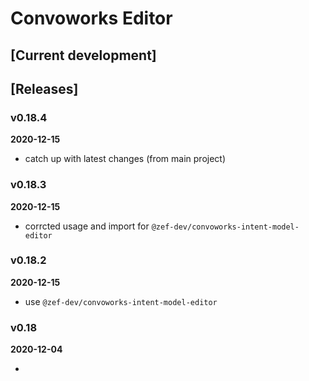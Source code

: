 # Convoworks Editor #

## [Current development]


## [Releases]

### v0.18.4 ###

**2020-12-15**

* catch up with latest changes (from main project)


### v0.18.3 ###

**2020-12-15**

* corrcted usage and import for `@zef-dev/convoworks-intent-model-editor`

### v0.18.2 ###

**2020-12-15**

* use `@zef-dev/convoworks-intent-model-editor`

### v0.18 ###

**2020-12-04**

* 
